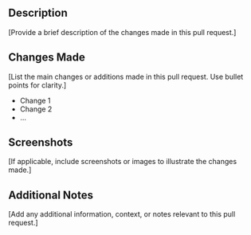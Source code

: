 ## Description
[Provide a brief description of the changes made in this pull request.]

## Changes Made
[List the main changes or additions made in this pull request. Use bullet points for clarity.]
- Change 1
- Change 2
- ...

## Screenshots
[If applicable, include screenshots or images to illustrate the changes made.]

## Additional Notes
[Add any additional information, context, or notes relevant to this pull request.]
